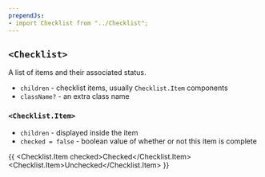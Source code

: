 ```yaml
---
prependJs:
- import Checklist from "../Checklist";
---
```


## `<Checklist>`

A list of items and their associated status.

* `children` - checklist items, usually `Checklist.Item` components
* `className?` - an extra class name

### `<Checklist.Item>`

* `children` - displayed inside the item
* `checked = false` - boolean value of whether or not this item is complete

{{
  <Checklist>
    <Checklist.Item checked>Checked</Checklist.Item>
    <Checklist.Item>Unchecked</Checklist.Item>
  </Checklist>
}}
